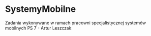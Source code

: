 # SystemyMobilne
Zadania wykonywane w ramach pracowni specjalistycznej systemów mobilnych 
PS 7 - Artur Leszczak
